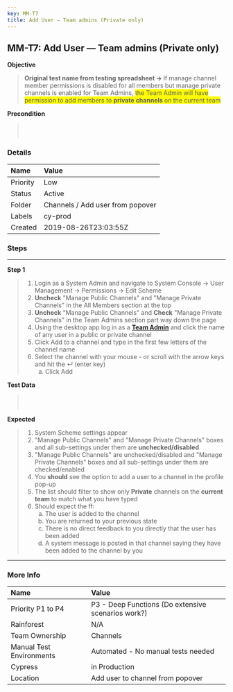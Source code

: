 ```yaml
---
key: MM-T7
title: Add User — Team admins (Private only)
---
```


## MM-T7: Add User — Team admins (Private only)

**Objective**

> <article><strong>Original test name from testing spreadsheet → </strong>If manage channel member permissions is disabled for all members but manage private channels is enabled for Team Admins, <span style="background-color: rgb(255,255,0);">the Team Admin will have permission to add members to <strong>private channels&nbsp;</strong>on the current team</span></article>

**Precondition**

> <article><br><br></article>

### Details

| Name     | Value                            |
| :------- | :------------------------------- |
| Priority | Low                              |
| Status   | Active                           |
| Folder   | Channels / Add user from popover |
| Labels   | cy-prod                          |
| Created  | 2019-08-26T23:03:55Z             |

### Steps

<hr/>

**Step 1**

> <article><ol><li>Login as a System Admin and navigate to System Console → User Management → Permissions → Edit Scheme</li><li><strong>Uncheck</strong> "Manage Public Channels" and "Manage Private Channels" in the All Members section at the top</li><li><strong>Uncheck</strong> "Manage Public Channels" and <strong>C</strong><strong>heck</strong> "Manage Private Channels" in the Team Admins section part way down the page</li><li>Using the desktop app log in as a <a href="https://docs.mattermost.com/help/getting-started/managing-members.html#team-admin"><strong>Team Admin</strong></a> and click the name of any user in a public or private channel</li><li>Click Add to a channel and type in the first few letters of the channel name</li><li>Select the channel with your mouse - or scroll with the arrow keys and hit the ↵ (enter key)<ol style="list-style-type: lower-alpha;"><li>Click Add</li></ol></li></ol></article>

**Test Data**

> <article><br><br></article>

**Expected**

> <article><ol><li>System Scheme settings appear</li><li>"Manage Public Channels" and "Manage Private Channels" boxes and all sub-settings under them are <strong>unchecked/disabled</strong></li><li>"Manage Public Channels" are unchecked/disabled and "Manage Private Channels" boxes and all sub-settings under them are checked/enabled</li><li>You <strong>should</strong> see the option to add a user to a channel in the profile pop-up</li><li>The list should filter to show only <strong>Private</strong> channels on the <strong>current team&nbsp;</strong>to match what you have typed</li><li>Should expect the ff:<ol style="list-style-type: lower-alpha;"><li>The user is added to the channel</li><li>You are returned to your previous state</li><li>There is no direct feedback to you directly that the user has been added</li><li>A system message is posted in that channel saying they have been added to the channel by you</li></ol></li></ol></article>

<hr/>

### More Info

| Name                     | Value                                              |
| :----------------------- | :------------------------------------------------- |
| Priority P1 to P4        | P3 - Deep Functions (Do extensive scenarios work?) |
| Rainforest               | N/A                                                |
| Team Ownership           | Channels                                           |
| Manual Test Environments | Automated - No manual tests needed                 |
| Cypress                  | in Production                                      |
| Location                 | Add user to channel from popover                   |
